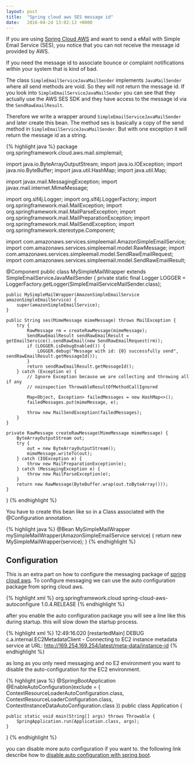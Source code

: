 ```yaml
---
layout: post
title:  "Spring cloud aws SES message id"
date:   2016-04-24 13:02:13 +0000
---
```


If you are using [Spring Cloud AWS](http://cloud.spring.io/spring-cloud-aws/) and want to send a eMail with Simple Email Service (SES),
you notice that you can not receive the message id provided by AWS.

If you need the message id to associate bounce or complaint notifications within your system that is kind of bad.

The class `SimpleEmailServiceJavaMailSender` implements `JavaMailSender` where all send methods are void. So they will not return the message id.
If you look into `SimpleEmailServiceJavaMailSender` you can see that they actually use the AWS SES SDK and they have access to the message id via the `SendRawEmailResult`.

Therefore we write a wrapper around `SimpleEmailServiceJavaMailSender` and later create this bean. The method ses is basically a copy of the send method in `SimpleEmailServiceJavaMailSender`.
But with one exception it will return the message id as a string.

{% highlight java %}
package org.springframework.cloud.aws.mail.simplemail;

import java.io.ByteArrayOutputStream;
import java.io.IOException;
import java.nio.ByteBuffer;
import java.util.HashMap;
import java.util.Map;

import javax.mail.MessagingException;
import javax.mail.internet.MimeMessage;

import org.slf4j.Logger;
import org.slf4j.LoggerFactory;
import org.springframework.mail.MailException;
import org.springframework.mail.MailParseException;
import org.springframework.mail.MailPreparationException;
import org.springframework.mail.MailSendException;
import org.springframework.stereotype.Component;

import com.amazonaws.services.simpleemail.AmazonSimpleEmailService;
import com.amazonaws.services.simpleemail.model.RawMessage;
import com.amazonaws.services.simpleemail.model.SendRawEmailRequest;
import com.amazonaws.services.simpleemail.model.SendRawEmailResult;

@Component
public class MySimpleMailWrapper extends SimpleEmailServiceJavaMailSender {
    private static final Logger LOGGER = LoggerFactory.getLogger(SimpleEmailServiceMailSender.class);

    public MySimpleMailWrapper(AmazonSimpleEmailService amazonSimpleEmailService) {
        super(amazonSimpleEmailService);
    }

    public String ses(MimeMessage mimeMessage) throws MailException {
        try {
            RawMessage rm = createRawMessage(mimeMessage);
            SendRawEmailResult sendRawEmailResult = getEmailService().sendRawEmail(new SendRawEmailRequest(rm));
            if (LOGGER.isDebugEnabled()) {
                LOGGER.debug("Message with id: {0} successfully send", sendRawEmailResult.getMessageId());
            }
            return sendRawEmailResult.getMessageId();
        } catch (Exception e) {
            // Ignore Exception because we are collecting and throwing all if any
            // noinspection ThrowableResultOfMethodCallIgnored

            Map<Object, Exception> failedMessages = new HashMap<>();
            failedMessages.put(mimeMessage, e);

            throw new MailSendException(failedMessages);
        }
    }

    private RawMessage createRawMessage(MimeMessage mimeMessage) {
        ByteArrayOutputStream out;
        try {
            out = new ByteArrayOutputStream();
            mimeMessage.writeTo(out);
        } catch (IOException e) {
            throw new MailPreparationException(e);
        } catch (MessagingException e) {
            throw new MailParseException(e);
        }
        return new RawMessage(ByteBuffer.wrap(out.toByteArray()));
    }
}
{% endhighlight %}

You have to create this bean like so in a Class associated with the @Configuration annotation.

{% highlight java %}
    @Bean
    MySimpleMailWrapper mySimpleMailWrapper(AmazonSimpleEmailService service) {
        return new MySimpleMailWrapper(service);
    }
{% endhighlight %}

## Configuration

This is an extra part on how to configure the messaging package of [spring cloud aws](https://github.com/spring-cloud/spring-cloud-aws).
To configure messaging we can use the auto configuration package from spring cloud aws.

{% highlight xml %}
<dependency>
    <groupId>org.springframework.cloud</groupId>
    <artifactId>spring-cloud-aws-autoconfigure</artifactId>
    <version>1.0.4.RELEASE</version>
</dependency>
{% endhighlight %}

after you enable the auto configuration package you will see a line like this during startup. this will slow down the startup process.

{% highlight xml %}
12:49:16.020 [restartedMain] DEBUG c.a.internal.EC2MetadataClient - Connecting to EC2 instance metadata service at URL: http://169.254.169.254/latest/meta-data/instance-id
{% endhighlight %}

as long as you only need messaging and no E2 environment you want to disable the auto-configuration for the EC2 environment.

{% highlight java %}
@SpringBootApplication
@EnableAutoConfiguration(exclude = { ContextResourceLoaderAutoConfiguration.class,
        ContextResourceLoaderConfiguration.class, ContextInstanceDataAutoConfiguration.class })
public class Application {

    public static void main(String[] args) throws Throwable {
        SpringApplication.run(Application.class, args);
    }
}
{% endhighlight %}

you can disable more auto configuration if you want to. the following link describe how to [disable auto configuration with spring boot](https://docs.spring.io/spring-boot/docs/current/reference/html/using-boot-auto-configuration.html).


